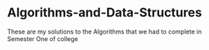 # Algorithms-and-Data-Structures
These are my solutions to the Algorithms that we had to complete in Semester One of college
